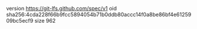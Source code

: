 version https://git-lfs.github.com/spec/v1
oid sha256:4cda228f66b9fcc5894054b71b0ddb80accc14f0a8be86bf4e6125909bc5ecf9
size 962
